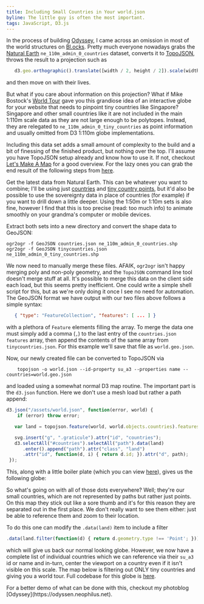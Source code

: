 ```yaml
---
title: Including Small Countries in Your world.json
byline: The little guy is often the most important.
tags: JavaScript, D3.js
---
```


In the process of building [Odyssey](https://odyssen.neophilus.net), I came across an omission in most of the world structures on [Bl.ocks](http://bl.ocks.org/). Pretty much everyone nowadays grabs the [Natural Earth](http://www.naturalearthdata.com/) `ne_110m_admin_0_countries` dataset, converts it to [TopoJSON](https://github.com/mbostock/topojson), throws the result to a projection such as

``` javascript
   d3.geo.orthographic().translate([width / 2, height / 2]).scale(width / 2 - 20).clipAngle(90)
```

and then move on with their lives.

But what if you care about information on this projection? <!--BLURB--> What if Mike Bostock's [World Tour](http://bl.ocks.org/mbostock/4183330) gave you this grandiose idea of an interactive globe for your website that needs to pinpoint tiny countries like Singapore? Singapore and other small countries like it are not included in the main 1:110m scale data as they are not large enough to be polytopes. Instead, they are relegated to `ne_110m_admin_0_tiny_countries` as point information and usually omitted from D3 1:110m globe implementations.  

Including this data set adds a small amount of complexity to the build and a bit of finessing of the finished product, but nothing over the top. I'll assume you have TopoJSON setup already and know how to use it. If not, checkout [Let's Make A Map](https://bost.ocks.org/mike/map/) for a good overview. For the lazy ones you can grab the end result of the following steps from [here](/assets/world.json).

Get the latest data from Natural Earth. This can be whatever you want to combine; I'll be using just [countries](http://www.naturalearthdata.com/http//www.naturalearthdata.com/download/110m/cultural/ne_110m_admin_0_countries.zip)
and [tiny country points](http://www.naturalearthdata.com/http//www.naturalearthdata.com/download/110m/cultural/ne_110m_admin_0_tiny_countries.zip), but it'd also be possible to use the sovereignty data in place of countries (for example) if you want to drill down a little deeper. Using the 1:50m or 1:10m sets is also fine, however I find that this is too precise (read: too much info) to animate smoothly on your grandma's computer or mobile devices.

Extract both sets into a new directory and convert the shape data to GeoJSON:
```
ogr2ogr -f GeoJSON countries.json ne_110m_admin_0_countries.shp
ogr2ogr -f GeoJSON tinycountries.json ne_110m_admin_0_tiny_countries.shp
```

We now need to manually merge these files. AFAIK, `ogr2ogr` isn't happy merging poly and non-poly geometry, and the `TopoJSON` command line tool doesn't merge stuff at all. It's possible to merge this data on the client side each load, but this seems pretty inefficient. One could write a simple shell script for this, but as we're only doing it once I see no need for automation. The GeoJSON format we have output with our two files above follows a simple syntax:
``` json
   { "type": "FeatureCollection", "features": [ ... ] }
```
with a plethora of `Feature` elements filling the array. To merge the data one must simply add a comma (`,`) to the last entry of the `countries.json` `features` array, then append the contents of the same array from `tinycountries.json`. For this example we'll save that file as `world.geo.json`.

Now, our newly created file can be converted to TopoJSON via
```
    topojson -o world.json --id-property su_a3 --properties name -- countries=world.geo.json
```
and loaded using a somewhat normal D3 map routine. The important part is the `d3.json` function. Here we don't use a mesh load but rather a path append:
``` javascript
d3.json("/assets/world.json", function(error, world) {
    if (error) throw error;

   var land = topojson.feature(world, world.objects.countries).features;

   svg.insert("g", ".graticule").attr("id", "countries");
   d3.selectAll("#countries").selectAll("path").data(land)
      .enter().append("path").attr("class", "land")
      .attr("id", function(d, i) { return d.id; }).attr("d", path);
 });
```
This, along with a little boiler plate (which you can view [here](https://bl.ocks.org/Libbum/e8cda20eea9d401f642357c4f46281e4)), gives us the following globe:
<div id="map"></div>
So what's going on with all of those dots everywhere? Well; they're our small countries, which are not represented by paths but rather just points. On this map they stick out like a sore thumb and it's for this reason they are separated out in the first place. We don't really want to see them either: just be able to reference them and zoom to their location.

To do this one can modify the `.data(land)` item to include a filter
``` javascript
.data(land.filter(function(d) { return d.geometry.type !== 'Point'; }))
```
which will give us back our normal looking globe. However, we now have a complete list of individual countries which we can reference via their `su_a3` id or name and in-turn, center the viewport on a country even if it isn't visible on this scale. The map below is filtering out ONLY tiny countries and giving you a world tour. Full codebase for this globe is [here](http://bl.ocks.org/Libbum/ec6a8df2049c6084106512e962788aa5).
<div id="countryName"></div>
<div id="map2"></div>
For a better demo of what can be done with this, checkout my photoblog [Odyssey](https://odyssen.neophilus.net).

<style>
.fill {
  fill: #fff;
}
.graticule {
  fill: none;
  stroke: #777;
  stroke-width: .5px;
  stroke-opacity: .5;
}
.land {
  fill: #222;
}
#map, #map2, #countryName {
   text-align: center;
}
.cselect {
   fill: #81a2be;
}
</style>
<script src="//d3js.org/d3.v3.min.js"></script>
<script src="//d3js.org/topojson.v1.min.js"></script>
<script>

var width = 500,
    height = 500;

var projection = d3.geo.orthographic()
    .translate([width / 2, height / 2])
    .scale(width / 2 - 20)
    .clipAngle(90)
    .precision(0.6)
    .rotate([-40, -30]);

var path = d3.geo.path()
    .projection(projection);

var graticule = d3.geo.graticule();

var title = d3.select("#countryName");

var svg = d3.select("#map").append("svg")
    .attr("width", width)
    .attr("height", height);

svg.append("defs").append("path")
    .datum({type: "Sphere"})
    .attr("id", "sphere")
    .attr("d", path);

svg.append("use")
    .attr("class", "stroke")
    .attr("xlink:href", "#sphere");

svg.append("use")
    .attr("class", "fill")
    .attr("xlink:href", "#sphere");

svg.append("path")
    .datum(graticule)
    .attr("class", "graticule")
    .attr("d", path);

var projection2 = d3.geo.orthographic()
  .translate([width / 2, height / 2])
  .scale(width / 2 - 20)
  .clipAngle(90)
  .precision(0.6)
  .rotate([-40, -30]);

var path2 = d3.geo.path()
  .projection(projection2);

var svg2 = d3.select("#map2").append("svg")
  .attr("width", width)
  .attr("height", height);

svg2.append("defs").append("path")
  .datum({type: "Sphere"})
  .attr("id", "sphere2")
  .attr("d", path2);

svg2.append("use")
  .attr("class", "stroke")
  .attr("xlink:href", "#sphere2");

svg2.append("use")
  .attr("class", "fill")
  .attr("xlink:href", "#sphere2");

svg2.append("path")
  .datum(graticule)
  .attr("class", "graticule")
  .attr("d", path2);

d3.json("/assets/world.json", function(error, world) {
    if (error) throw error;

   var land = topojson.feature(world, world.objects.countries).features,
   small = land.filter(function(d) { return d.geometry.type === 'Point'; }),
   i = 0,
   n  = small.length;

   svg.insert("g", ".graticule").attr("id", "countries");
   d3.selectAll("#countries").selectAll("path").data(land)
      .enter().append("path").attr("class", "land").attr("id", function(d, i) { return d.id; }).attr("d", path);

   svg2.insert("g", ".graticule2").attr("id", "countries2");
   d3.selectAll("#countries2").selectAll("path").data(land.filter(function(d) { return d.geometry.type !== 'Point'; }))
      .enter().append("path").attr("class", "land").attr("id", function(d, i) { return d.id; }).attr("d", path2);

   (function transition() {
       d3.transition()
           .duration(2000)
           .each("start", function() {
              d3.selectAll(".cselect").remove();
              title.text(small[i = (i + 1) % n].properties.name);
           })
           .tween("rotate", function() {
            var p = d3.geo.centroid(small[i]),
                r = d3.interpolate(projection2.rotate(), [-p[0], -p[1]]);
            return function(t) {
              svg2.insert("path", ".graticule2").datum({ type: "Point", coordinates: [p[0], p[1]] })
                           .attr("class", "cselect").attr("d", path2);
              projection2.rotate(r(t));
              d3.select("#map2").selectAll("path").attr("d", d3.geo.path().projection(projection2));
            };
           })
        .transition()
           .each("end", transition);
    })();
 });
</script>
